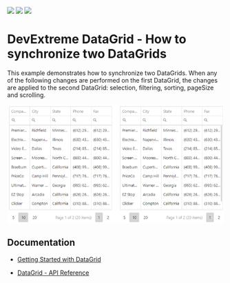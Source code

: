 <!-- default badges list -->
![](https://img.shields.io/endpoint?url=https://codecentral.devexpress.com/api/v1/VersionRange/281619811/20.2.3%2B)
[![](https://img.shields.io/badge/Open_in_DevExpress_Support_Center-FF7200?style=flat-square&logo=DevExpress&logoColor=white)](https://supportcenter.devexpress.com/ticket/details/T916752)
[![](https://img.shields.io/badge/📖_How_to_use_DevExpress_Examples-e9f6fc?style=flat-square)](https://docs.devexpress.com/GeneralInformation/403183)
<!-- default badges end -->
# DevExtreme DataGrid - How to synchronize two DataGrids

This example demonstrates how to synchronize two DataGrids. When any of the following changes are performed on the first DataGrid, the changes are applied to the second DataGrid: selection, filtering, sorting, pageSize and scrolling.

<div align="center"><img alt="DevExtremeDataGrid - How to synchronize two DataGrids" src="datagrid-sync-two-components.png" /></div>

## Documentation

- [Getting Started with DataGrid](https://js.devexpress.com/Documentation/Guide/UI_Components/DataGrid/Getting_Started_with_DataGrid/)

- [DataGrid - API Reference](https://js.devexpress.com/Documentation/ApiReference/UI_Components/dxDataGrid/)
